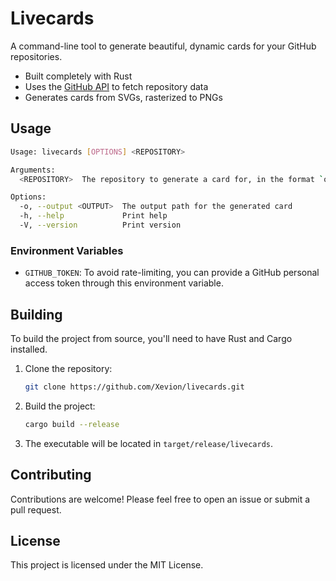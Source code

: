 # Livecards

A command-line tool to generate beautiful, dynamic cards for your GitHub repositories.

- Built completely with Rust
- Uses the [GitHub API](https://docs.github.com/en/rest) to fetch repository data
- Generates cards from SVGs, rasterized to PNGs

## Usage

```bash
Usage: livecards [OPTIONS] <REPOSITORY>

Arguments:
  <REPOSITORY>  The repository to generate a card for, in the format `owner/repo`

Options:
  -o, --output <OUTPUT>  The output path for the generated card
  -h, --help             Print help
  -V, --version          Print version
```

### Environment Variables

- `GITHUB_TOKEN`: To avoid rate-limiting, you can provide a GitHub personal access token through this environment variable.

## Building

To build the project from source, you'll need to have Rust and Cargo installed.

1.  Clone the repository:
    ```bash
    git clone https://github.com/Xevion/livecards.git
    ```
2.  Build the project:
    ```bash
    cargo build --release
    ```
3.  The executable will be located in `target/release/livecards`.

## Contributing

Contributions are welcome! Please feel free to open an issue or submit a pull request.

## License

This project is licensed under the MIT License.
